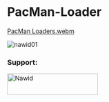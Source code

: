 # PacMan-Loader

[PacMan Loaders.webm](https://github.com/Nawid01/PacMan-Loader/assets/146708733/f007761c-b3b0-4702-b2c9-76f21d02e8b2)


<p align="left"> <img src="https://komarev.com/ghpvc/?username=nawid01&label=Profile%20views&color=0e75b6&style=flat" alt="nawid01" /> </p>

<h3 align="left">Support:</h3>
<p><a href="https://www.buymeacoffee.com/Nawid"> <img align="left" src="https://cdn.buymeacoffee.com/buttons/v2/default-yellow.png" height="50" width="210" alt="Nawid" /></a></p><br><br>
